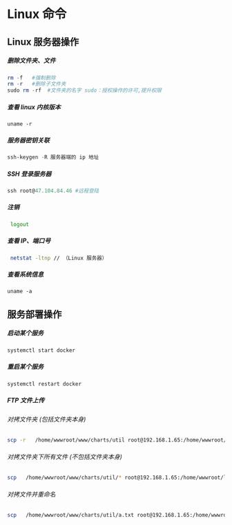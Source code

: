 # Linux 命令

## Linux 服务器操作

##### 删除文件夹、文件

```powershell
rm -f	#强制删除
rm -r	#删除子文件夹
sudo rm -rf  #文件夹的名字 sudo：授权操作的许可,提升权限
```

##### 查看 linux 内核版本

```
uname -r
```

##### 服务器密钥关联

```powershell
ssh-keygen -R 服务器端的 ip 地址
```

##### SSH 登录服务器

```powershell
ssh root@47.104.84.46 #远程登陆
```

##### 注销

```bash
 logout
```

##### 查看 IP、端口号

```bash
 netstat -ltnp // （Linux 服务器）
```

##### 查看系统信息

```
uname -a
```

## 服务部署操作

##### 启动某个服务

```bash
systemctl start docker
```

##### 重启某个服务

```bash
systemctl restart docker
```

##### FTP 文件上传

###### 对拷文件夹 (包括文件夹本身)

```bash
scp -r   /home/wwwroot/www/charts/util root@192.168.1.65:/home/wwwroot/limesurvey_back/scp
```

###### 对拷文件夹下所有文件 (不包括文件夹本身)

```bash
scp   /home/wwwroot/www/charts/util/* root@192.168.1.65:/home/wwwroot/limesurvey_back/scp
```

###### 对拷文件并重命名

```bash
scp   /home/wwwroot/www/charts/util/a.txt root@192.168.1.65:/home/wwwroot/limesurvey_back/scp/b.text
```
